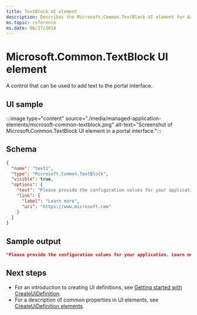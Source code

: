 ```yaml
---
title: TextBlock UI element
description: Describes the Microsoft.Common.TextBlock UI element for Azure portal. Use to add text to the interface.
ms.topic: reference
ms.date: 06/27/2018
---
```


# Microsoft.Common.TextBlock UI element

A control that can be used to add text to the portal interface.

## UI sample

:::image type="content" source="./media/managed-application-elements/microsoft-common-textblock.png" alt-text="Screenshot of Microsoft.Common.TextBlock UI element in a portal interface.":::

## Schema

```json
{
  "name": "text1",
  "type": "Microsoft.Common.TextBlock",
  "visible": true,
  "options": {
    "text": "Please provide the configuration values for your application.",
    "link": {
      "label": "Learn more",
      "uri": "https://www.microsoft.com"
    }
  }
}
```

## Sample output

```json
"Please provide the configuration values for your application. Learn more"
```

## Next steps

* For an introduction to creating UI definitions, see [Getting started with CreateUiDefinition](create-uidefinition-overview.md).
* For a description of common properties in UI elements, see [CreateUiDefinition elements](create-uidefinition-elements.md).
